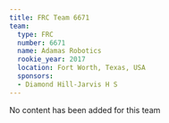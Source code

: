 ```yaml
---
title: FRC Team 6671
team:
  type: FRC
  number: 6671
  name: Adamas Robotics
  rookie_year: 2017
  location: Fort Worth, Texas, USA
  sponsors:
  - Diamond Hill-Jarvis H S
---
```


No content has been added for this team